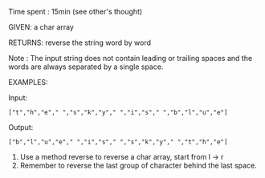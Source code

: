 Time spent : 15min (see other's thought)

GIVEN: a char array

RETURNS: reverse the string word by word

Note : The input string does not contain leading or trailing spaces and the words are always separated by a single space.

EXAMPLES:

Input: 

```
["t","h","e"," ","s","k","y"," ","i","s"," ","b","l","u","e"]
```

Output: 

```
["b","l","u","e"," ","i","s"," ","s","k","y"," ","t","h","e"]
```



1. Use a method reverse to reverse a char array, start from l -> r
2. Remember to reverse the last group of character behind the last space.

